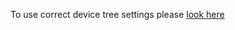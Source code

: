 To use correct device tree settings please [look here](https://github.com/armbian/build/issues/673)
